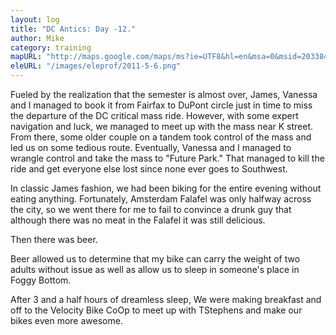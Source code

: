 ```yaml
---
layout: log
title: "DC Antics: Day -12."
author: Mike
category: training
mapURL: "http://maps.google.com/maps/ms?ie=UTF8&hl=en&msa=0&msid=203384579587508079739.00049f0377498af39f55f&ll=38.941787,-77.246246&spn=0.28679,0.560989&z=11&lci=bike&output=kml"
eleURL: "/images/eleprof/2011-5-6.png"
---
```


Fueled by the realization that the semester is almost over,
James, Vanessa and I managed to book it from Fairfax to DuPont circle just in
time to miss the departure of the DC critical mass ride. However, with some
expert navigation and luck, we managed to meet up with the mass near K street.
From there, some older couple on a tandem took control of the mass and led us
on some tedious route. Eventually, Vanessa and I managed to wrangle control and
take the mass to "Future Park." That managed to kill the ride and get
everyone else lost since none ever goes to Southwest. 

In classic James fashion, we had been biking for the entire evening without
eating anything. Fortunately, Amsterdam Falafel was only halfway across the
city, so we went there for me to fail to convince a drunk guy that although
there was no meat in the Falafel it was still delicious. 

Then there was beer.

Beer allowed us to determine that my bike can carry the weight of two adults
without issue as well as allow us to sleep in someone's place in Foggy Bottom. 

After 3 and a half hours of dreamless sleep, We were making breakfast and off
to the Velocity Bike CoOp to meet up with TStephens and make our bikes even
more awesome.


